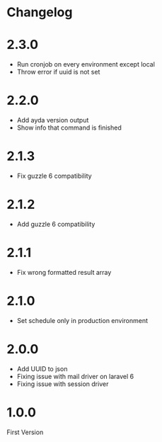 # Changelog

# 2.3.0

- Run cronjob on every environment except local
- Throw error if uuid is not set

# 2.2.0

- Add ayda version output
- Show info that command is finished

# 2.1.3

- Fix guzzle 6 compatibility

# 2.1.2

- Add guzzle 6 compatibility

# 2.1.1

- Fix wrong formatted result array

# 2.1.0

- Set schedule only in production environment

# 2.0.0

- Add UUID to json
- Fixing issue with mail driver on laravel 6
- Fixing issue with session driver

# 1.0.0

First Version
